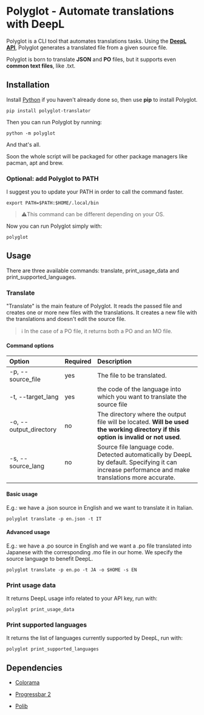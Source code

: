 # Polyglot - Automate translations with DeepL

Polyglot is a CLI tool that automates translations tasks.
Using the [**DeepL API**](https://www.deepl.com/it/docs-api/), Polyglot generates a translated file from a given source file.

Polyglot is born to translate **JSON** and **PO** files, but it supports even **common text files**, like .txt.

## Installation

Install [Python](https://www.python.org/) if you haven't already done so, then use **pip** to install Polyglot.

```shell
pip install polyglot-translator
```

Then you can run Polyglot by running:

```shell
python -m polyglot
```

And that's all.

Soon the whole script will be packaged for other package managers like pacman, apt and brew.

### Optional: add Polyglot to PATH

I suggest you to update your PATH in order to call the command faster.

```shell
export PATH=$PATH:$HOME/.local/bin
```

> ⚠️This command can be different depending on your OS.

Now you can run Polyglot simply with:

```shell
polyglot
```

## Usage

There are three available commands: translate, print_usage_data and print_supported_languages.

### Translate

"Translate" is the main feature of Polyglot. It reads the passed file and creates one or more new files with the translations. It creates a new file with the translations and doesn't edit the source file.

> ℹ️ In the case of a PO file, it returns both a PO and an MO file.

#### Command options

| Option                 | Required | Description                                                                                                                                        |
|:---------------------- |:-------- |:-------------------------------------------------------------------------------------------------------------------------------------------------- |
| -p, --source_file      | yes      | The file to be translated.                                                                                                                         |
| -t, --target_lang      | yes      | the code of the language into which you want to translate the source file                                                                          |
| -o, --output_directory | no       | The directory where the output file will be located. **Will be used the working directory if this option is invalid or not used**.                 |
| -s, --source_lang      | no       | Source file language code. Detected automatically by DeepL by default. Specifying it can increase performance and make translations more accurate. |

#### Basic usage

E.g.: we have a .json source in English and we want to translate it in Italian.

```shell
polyglot translate -p en.json -t IT
```

#### Advanced usage

E.g.: we have a .po source in English and we want a .po file translated into Japanese with the corresponding .mo file in our home. We specify the source language to benefit DeepL.

```shell
polyglot translate -p en.po -t JA -o $HOME -s EN
```

### Print usage data

It returns DeepL usage info related to your API key, run with:

```shell
polyglot print_usage_data
```

### Print supported languages

It returns the list of languages currently supported by DeepL, run with:

```shell
polyglot print_supported_languages
```

## Dependencies

- [Colorama](https://github.com/tartley/colorama)

- [Progressbar 2](https://github.com/WoLpH/python-progressbar)

- [Polib](https://github.com/izimobil/polib/)
